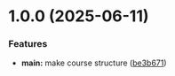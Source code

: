 # 1.0.0 (2025-06-11)


### Features

* **main:** make course structure ([be3b671](github.com/vdskripnik/os-intro/commits/be3b671c1c9265e263cf0d2495529c80eaf026e3))



